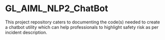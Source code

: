 # GL_AIML_NLP2_ChatBot
This project repository caters to documenting the code(s) needed to create a chatbot utility which can help professionals to highlight safety risk as per incident description.
